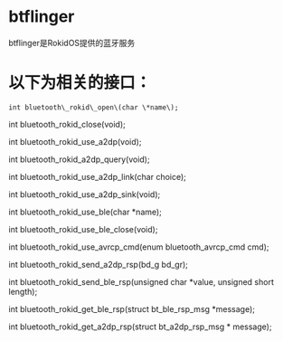 # btflinger

btflinger是RokidOS提供的蓝牙服务

# 以下为相关的接口：

    int bluetooth\_rokid\_open\(char \*name\);

int bluetooth\_rokid\_close\(void\);

int bluetooth\_rokid\_use\_a2dp\(void\);

int bluetooth\_rokid\_a2dp\_query\(void\);

int bluetooth\_rokid\_use\_a2dp\_link\(char choice\);

int bluetooth\_rokid\_use\_a2dp\_sink\(void\);

int bluetooth\_rokid\_use\_ble\(char \*name\);

int bluetooth\_rokid\_use\_ble\_close\(void\);

int bluetooth\_rokid\_use\_avrcp\_cmd\(enum bluetooth\_avrcp\_cmd cmd\);

int bluetooth\_rokid\_send\_a2dp\_rsp\(bd\_g bd\_gr\);

int bluetooth\_rokid\_send\_ble\_rsp\(unsigned char \*value, unsigned short length\);

int bluetooth\_rokid\_get\_ble\_rsp\(struct bt\_ble\_rsp\_msg  \*message\);

int bluetooth\_rokid\_get\_a2dp\_rsp\(struct bt\_a2dp\_rsp\_msg \* message\);



